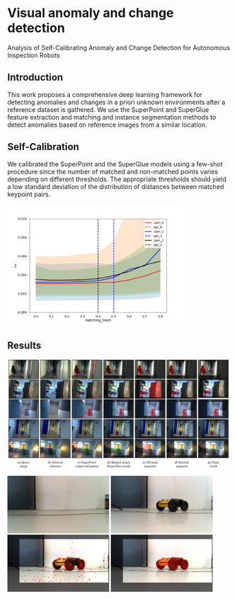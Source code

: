 
# Visual anomaly and change detection

Analysis of  Self-Calibrating Anomaly and Change Detection for Autonomous Inspection Robots

## Introduction

This work proposes a comprehensive deep learning framework for detecting anomalies and changes in a priori unknown environments after a reference dataset is gathered.
We use the SuperPoint and SuperGlue feature extraction and
matching and instance segmentation methods to detect anomalies based on reference images from a similar location. 

## Self-Calibration

We calibrated the SuperPoint and the SuperGlue models using a few-shot procedure since the number of matched and non-matched points varies depending on different thresholds. The appropriate thresholds should yield a low standard deviation of the distribution of distances between matched keypoint pairs.


<p float="center">
  <img src="./self_calibration/calibration_results/cameras_key_thresh0.003.png" width="400" />
</p>

## Results

![](./output_images/all_together.png)


<p float="left">
  <img src="./input_images/b1.jpeg" width="230" />
  <img src="./input_images/b2.jpeg" width="230" /> 
  <img src="./output_images/overlapedPoints.jpg" width="230" />
  <img src="./output_images/a_final.jpg" width="230" />
</p>
